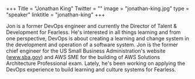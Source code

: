 +++
Title = "Jonathan King"
Twitter = ""
image = "jonathan-king.jpg"
type = "speaker"
linktitle = "jonathan-king"
+++

Jon is a former DevOps engineer and currently the Director of Talent & Development for Fearless.  He's interested in all things learning and from one perspective, DevOps is about creating a learning and change system in the development and operation of a software system.   Jon is the former chief engineer for the US Small Business Administration's website (www.sba.gov) and AWS SME for the building of AWS Solutions Architecture Professional exam.  Lately, he's been working on applying the DevOps experience to build learning and culture systems for Fearless.
